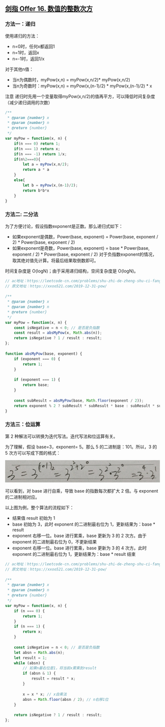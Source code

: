 ## [剑指 Offer 16. 数值的整数次方](https://leetcode-cn.com/problems/shu-zhi-de-zheng-shu-ci-fang-lcof/)

### 方法一：递归

使用递归的方法：

- n=0时，任何x都返回1
- n=1时，返回x
- n=-1时，返回1/x

对于其他n值：

- 当n为偶数时，myPow(x,n) = myPow(x,n/2)* myPow(x,n/2)
- 当n为奇数时：myPow(x,n) = myPow(x,(n-1)/2) * myPow(x,(n-1)/2) * x

注意
递归时先用一个变量取得myPow(x,n/2)的值再平方，可以降低时间复杂度（减少递归调用的次数）

```js
/**
 * @param {number} x
 * @param {number} n
 * @return {number}
 */
var myPow = function(x, n) {
    if(n === 0) return 1;
    if(n === 1) return x;
    if(n === -1) return 1/x;
    if(n%2===0){
        let a = myPow(x,n/2);
        return a * a
    }
    else{
        let b = myPow(x,(n-1)/2);
        return b*b*x
    }
}

```

### 方法二: 二分法

为了方便讨论，假设指数exponent是正数。那么递归式如下：

- 如果exponent是偶数，Power(base, exponent) = Power(base, exponent / 2) * Power(base, exponent / 2)
- 如果exponent是奇数，Power(base, exponent) = base * Power(base, exponent / 2) * Power(base, exponent / 2)
  对于负指数exponent的情况，取其绝对值先计算。将最后结果取倒数即可。

时间复杂度是 O(logN)；由于采用递归结构，空间复杂度是 O(logN)。

```js
// ac地址：https://leetcode-cn.com/problems/shu-zhi-de-zheng-shu-ci-fang-lcof/
// 原文地址：https://xxoo521.com/2019-12-31-pow/

/**
 * @param {number} x
 * @param {number} n
 * @return {number}
 */
var myPow = function(x, n) {
    const isNegative = n < 0; // 是否是负指数
    const result = absMyPow(x, Math.abs(n));
    return isNegative ? 1 / result : result;
};

function absMyPow(base, exponent) {
    if (exponent === 0) {
        return 1;
    }

    if (exponent === 1) {
        return base;
    }

    const subResult = absMyPow(base, Math.floor(exponent / 2));
    return exponent % 2 ? subResult * subResult * base : subResult * subResult;
}
```

### 方法三：位运算

第 2 种解法可以转换为迭代写法。迭代写法和位运算有关。

为了理解，假设 base=3，exponent= 5。那么 5 的二进制是：101。所以，3 的 5 次方可以写成下图的格式：

![](./images/剑指offer/16.jpg)

可以看到，对 base 进行自乘，导致 base 的指数每次都扩大 2 倍。与 exponent 的二进制相对应。

以上图为例，整个算法的流程如下：

- 结果值 result 初始为 1
- base 初始为 3，此时 exponent 的二进制最右位为 1，更新结果为：base * result
- exponent 右移一位。base 进行累乘，base 更新为 3 的 2 次方。由于 exponent 的二进制最右位为 0，不更新结果
- exponent 右移一位。base 进行累乘，base 更新为 3 的 4 次方。此时 exponent 的二进制最右位为 1，更新结果为：base * result
  结束

```js
// ac地址：https://leetcode-cn.com/problems/shu-zhi-de-zheng-shu-ci-fang-lcof/
// 原文地址：https://xxoo521.com/2019-12-31-pow/

/**
 * @param {number} x
 * @param {number} n
 * @return {number}
 */
var myPow = function(x, n) {
    if (n === 0) {
        return 1;
    }
    if (n === 1) {
        return x;
    }

    const isNegative = n < 0; // 是否是负指数
    let absn = Math.abs(n);
    let result = 1;
    while (absn) {
        // 如果n最右位是1，将当前x累乘到result
        if (absn & 1) {
            result = result * x;
        }

        x = x * x; // x自乘法
        absn = Math.floor(absn / 2); // n右移1位
    }

    return isNegative ? 1 / result : result;
};
```

